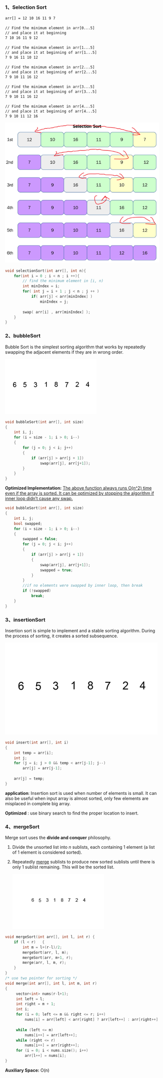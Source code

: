 ### 1、Selection Sort

```
arr[] = 12 10 16 11 9 7

// Find the minimum element in arr[0...5]
// and place it at beginning
7 10 16 11 9 12

// Find the minimum element in arr[1...5]
// and place it at beginning of arr[1...5]
7 9 16 11 10 12

// Find the minimum element in arr[2...5]
// and place it at beginning of arr[2...5]
7 9 10 11 16 12

// Find the minimum element in arr[3...5]
// and place it at beginning of arr[3...5]
7 9 10 11 16 12

// Find the minimum element in arr[4...5]
// and place it at beginning of arr[4...5]
7 9 10 11 12 16
```

![selectionSort](../../pic/Snipaste_2018-10-20_23-54-57.png)

```c++
void selectionSort(int arr[], int n){
    for(int i = 0 ; i < n ; i ++){
        // find the minimum element in [i, n)
        int minIndex = i;
        for( int j = i + 1 ; j < n ; j ++ )
            if( arr[j] < arr[minIndex] )
                minIndex = j;
                
        swap( arr[i] , arr[minIndex] );
    }
}
```

### 2、bubbleSort

Bubble Sort is the simplest sorting algorithm that works by repeatedly swapping the adjacent elements if they are in wrong order.

![bubbleSort](../../pic/Bubble-sort-example-300px.gif)

```c++
void bubbleSort(int arr[], int size)
{
    int i, j;
    for (i = size - 1; i > 0; i--)
    {
        for (j = 0; j < i; j++)
        {
            if (arr[j] > arr[j + 1])
                swap(arr[j], arr[j+1]);
        }
    }
}

```

**Optimized Implementation:**
[The above function always runs O(n^2) time even if the array is sorted. It can be optimized by stopping the algorithm if inner loop didn’t cause any swap.](https://www.geeksforgeeks.org/bubble-sort/)

```c++
void bubbleSort(int arr[], int size)
{
    int i, j;
    bool swapped;
    for (i = size - 1; i > 0; i--)
    {
    	swapped = false;
        for (j = 0; j < i; j++)
        {
            if (arr[j] > arr[j + 1])
            {
                swap(arr[j], arr[j+1]);
                swapped = true;
            }            
        }
        //if no elements were swapped by inner loop, then break
        if (!swapped)
            break;
    }
}
```

### 3、insertionSort

Insertion sort is simple to implement and a stable sorting algorithm. During the process of sorting, it creates a sorted subsequence. 

![insertionSort](../../pic/Insertion-sort-example.gif)

```c++
void insert(int arr[], int i)
{
    int temp = arr[i];
    int j;
    for (j = i; j > 0 && temp < arr[j-1]; j--)
        arr[j] = arr[j-1];
        
    arr[j] = temp;
}
```

__application__: Insertion sort is used when number of elements is small. It can also be useful when input array is almost sorted, only few elements are misplaced in complete big array.

__Optimized__ : use binary search to find the proper location to insert.

### 4、mergeSort

Merge sort uses the **divide and conquer** philosophy. 

1. Divide the unsorted list into *n* sublists, each containing 1 element (a list of 1 element is considered sorted).

2. Repeatedly [merge](https://en.wikipedia.org/wiki/Merge_algorithm) sublists to produce new sorted sublists until there is only 1 sublist remaining. This will be the sorted list.

   ![mergeSort](../../pic/Merge-sort-example-300px.gif)


```c++
void mergeSort(int arr[], int l, int r) {
    if (l < r)   {
        int m = l+(r-l)/2;
        mergeSort(arr, l, m);
        mergeSort(arr, m+1, r);
        merge(arr, l, m, r);
    }
}
/* use two pointer for sorting */
void merge(int arr[], int l, int m, int r)
{
     vector<int> nums(r-l+1);
     int left = l;
     int right = m + 1;
     int i;
     for (i = 0; left <= m && right <= r; i++)
         nums[i] = arr[left] < arr[right] ? arr[left++] : arr[right++];
    
     while (left <= m)
         nums[i++] = arr[left++];
     while (right <= r)
         nums[i++] = arr[right++];
     for (i = 0; i < nums.size(); i++)
         arr[l++] = nums[i];
}
```

**Auxiliary Space:** O(n)


